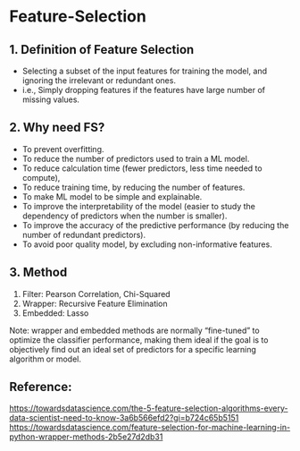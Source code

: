 # Feature-Selection

## 1. Definition of Feature Selection
- Selecting a subset of the input features for training the model, and ignoring the irrelevant or redundant ones. 
- i.e., Simply dropping features if the features have large number of missing values.

## 2. Why need FS?
- To prevent overfitting.
- To reduce the number of predictors used to train a ML model. 
- To reduce calculation time (fewer predictors, less time needed to compute),
- To reduce training time, by reducing the number of features.
- To make ML model to be simple and explainable.
- To improve the interpretability of the model (easier to study the dependency of predictors when the number is smaller).
- To improve the accuracy of the predictive performance (by reducing the number of redundant predictors).
- To avoid poor quality model, by excluding non-informative features.

## 3. Method
1. Filter: Pearson Correlation, Chi-Squared
2. Wrapper: Recursive Feature Elimination
3. Embedded: Lasso

Note: wrapper and embedded methods are normally “fine-tuned” to optimize the classifier performance, making them ideal if the goal is to objectively find out an ideal set of predictors for a specific learning algorithm or model.

## Reference:
https://towardsdatascience.com/the-5-feature-selection-algorithms-every-data-scientist-need-to-know-3a6b566efd2?gi=b724c65b5151
https://towardsdatascience.com/feature-selection-for-machine-learning-in-python-wrapper-methods-2b5e27d2db31
